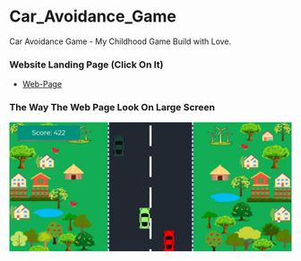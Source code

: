 # Car_Avoidance_Game
Car Avoidance Game - My Childhood Game Build with Love.

### Website Landing Page (Click On It)
* [Web-Page](https://shahzaibfardeen.github.io/Car_Avoidance_Game/index.html)

### The Way The Web Page Look On Large Screen 
![Web_Page_Image](Car.png)
